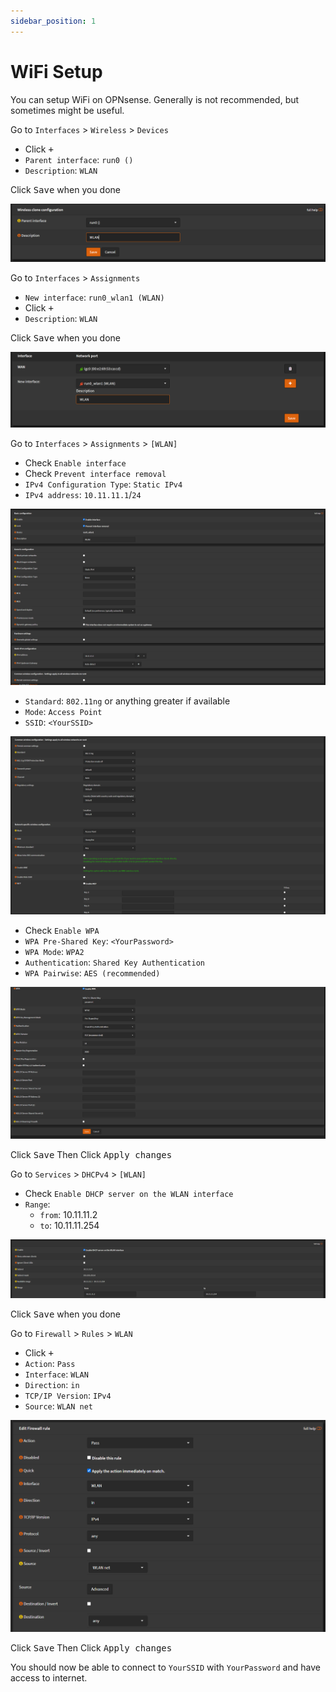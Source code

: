 ```yaml
---
sidebar_position: 1
---
```


# WiFi Setup

You can setup WiFi on OPNsense. Generally is not recommended, but sometimes might be useful.

Go to `Interfaces` > `Wireless` > `Devices`

- Click <kbd>+</kbd>
- `Parent interface`: `run0 ()`
- `Description`: `WLAN`

Click <kbd>Save</kbd> when you done

![opnsense-wifi-device](./img/opnsense-wifi-device.png)

Go to `Interfaces` > `Assignments`

- `New interface`: `run0_wlan1 (WLAN)`
- Click <kbd>+</kbd>
- `Description`: `WLAN`

Click <kbd>Save</kbd> when you done

![opnsense-wifi-interfaces](./img/opnsense-wifi-interfaces.png)

Go to `Interfaces` > `Assignments` > `[WLAN]`

- Check `Enable interface`
- Check `Prevent interface removal`
- `IPv4 Configuration Type`: `Static IPv4`
- `IPv4 address`: `10.11.11.1`/`24`

![opnsense-wifi-wlan1](./img/opnsense-wifi-wlan1.png)

- `Standard`: `802.11ng` or anything greater if available
- `Mode`: `Access Point`
- `SSID`: `<YourSSID>`

![opnsense-wifi-wlan2](./img/opnsense-wifi-wlan2.png)

- Check `Enable WPA`
- `WPA Pre-Shared Key`: `<YourPassword>`
- `WPA Mode`: `WPA2`
- `Authentication`: `Shared Key Authentication`
- `WPA Pairwise`: `AES (recommended)`

![opnsense-wifi-wlan3](./img/opnsense-wifi-wlan3.png)

Click <kbd>Save</kbd>
Then Click <kbd>Apply changes</kbd>

Go to `Services` > `DHCPv4` > `[WLAN]`

- Check `Enable DHCP server on the WLAN interface`
- `Range`:
  - `from`: 10.11.11.2
  - `to`: 10.11.11.254

![opnsense-wifi-dhcp](./img/opnsense-wifi-dhcp.png)

Click <kbd>Save</kbd> when you done

Go to `Firewall` > `Rules` > `WLAN`

- Click <kbd>+</kbd>
- `Action`: `Pass`
- `Interface`: `WLAN`
- `Direction`: `in`
- `TCP/IP Version`: `IPv4`
- `Source`: `WLAN net`

![opnsense-wifi-rule](./img/opnsense-wifi-rule.png)

Click <kbd>Save</kbd>
Then Click <kbd>Apply changes</kbd>

You should now be able to connect to `YourSSID` with `YourPassword` and have access to internet.
